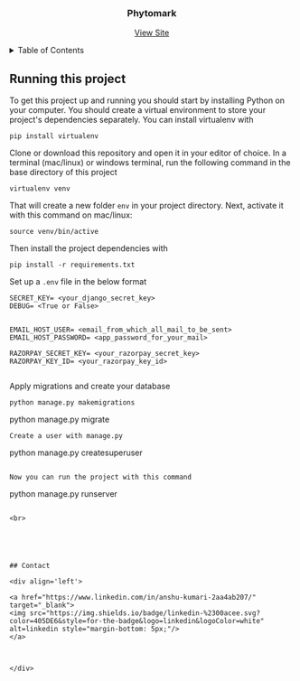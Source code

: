 
<!-- PROJECT LOGO -->
<br />
<div align="center">

  <h3 align="center">Phytomark</h3>

  <p align="center">
    <a href="http://phytomark.com">View Site</a>
  </p>
</div>



<!-- TABLE OF CONTENTS -->
<details>
  <summary>Table of Contents</summary>
  <ol>
    <li>
      <a href="#running-this-project">Running this project</a>
    </li>
    <li><a href="#contact">Contact</a></li>
  </ol>
</details>






## Running this project

To get this project up and running you should start by installing Python on your computer. You should create a virtual environment to store your project's dependencies separately. You can install virtualenv with

```
pip install virtualenv
```

Clone or download this repository and open it in your editor of choice. In a terminal (mac/linux) or windows terminal, run the following command in the base directory of this project

```
virtualenv venv
```

That will create a new folder `env` in your project directory. Next, activate it with this command on mac/linux:

```
source venv/bin/active
```

Then install the project dependencies with

```
pip install -r requirements.txt
```
Set up a `.env` file in the below format
```
SECRET_KEY= <your_django_secret_key>
DEBUG= <True or False>


EMAIL_HOST_USER= <email_from_which_all_mail_to_be_sent>
EMAIL_HOST_PASSWORD= <app_password_for_your_mail>

RAZORPAY_SECRET_KEY= <your_razorpay_secret_key>
RAZORPAY_KEY_ID= <your_razorpay_key_id>


```

Apply migrations and create your database
```
python manage.py makemigrations
```

python manage.py migrate
```
Create a user with manage.py
```
python manage.py createsuperuser
```

Now you can run the project with this command

```
python manage.py runserver
```

<br>





## Contact

<div align='left'>

<a href="https://www.linkedin.com/in/anshu-kumari-2aa4ab207/" target="_blank">
<img src="https://img.shields.io/badge/linkedin-%2300acee.svg?color=405DE6&style=for-the-badge&logo=linkedin&logoColor=white" alt=linkedin style="margin-bottom: 5px;"/>
</a>

		

</div>
